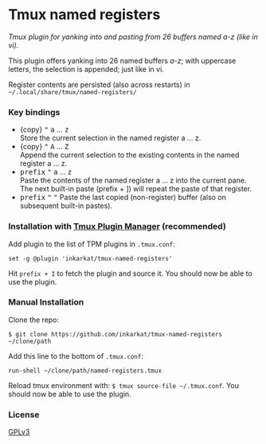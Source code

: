 # Tmux named registers

_Tmux plugin for yanking into and pasting from 26 buffers named a-z (like in vi)._

This plugin offers yanking into 26 named buffers _a-z_; with uppercase letters, the selection is appended; just like in vi.

Register contents are persisted (also across restarts) in `~/.local/share/tmux/named-registers/`

### Key bindings

- {copy} <kbd>"</kbd> <kbd>a</kbd> ... <kbd>z</kbd> <br>
  Store the current selection in the named register a ... z.
- {copy} <kbd>"</kbd> <kbd>A</kbd> ... <kbd>Z</kbd> <br>
  Append the current selection to the existing contents in the named register a ... z.
- <kbd>prefix</kbd> <kbd>"</kbd> <kbd>a</kbd> ... <kbd>z</kbd> <br>
  Paste the contents of the named register a ... z into the current pane.
  The next built-in paste (prefix + ]) will repeat the paste of that register.
- <kbd>prefix</kbd> <kbd>"</kbd> <kbd>"</kbd>
  Paste the last copied (non-register) buffer (also on subsequent built-in pastes).

### Installation with [Tmux Plugin Manager](https://github.com/tmux-plugins/tpm) (recommended)

Add plugin to the list of TPM plugins in `.tmux.conf`:

    set -g @plugin 'inkarkat/tmux-named-registers'

Hit `prefix + I` to fetch the plugin and source it. You should now be able to use the plugin.

### Manual Installation

Clone the repo:

    $ git clone https://github.com/inkarkat/tmux-named-registers ~/clone/path

Add this line to the bottom of `.tmux.conf`:

    run-shell ~/clone/path/named-registers.tmux

Reload tmux environment with: `$ tmux source-file ~/.tmux.conf`. You should now be able to use the plugin.

### License

[GPLv3](LICENSE)
